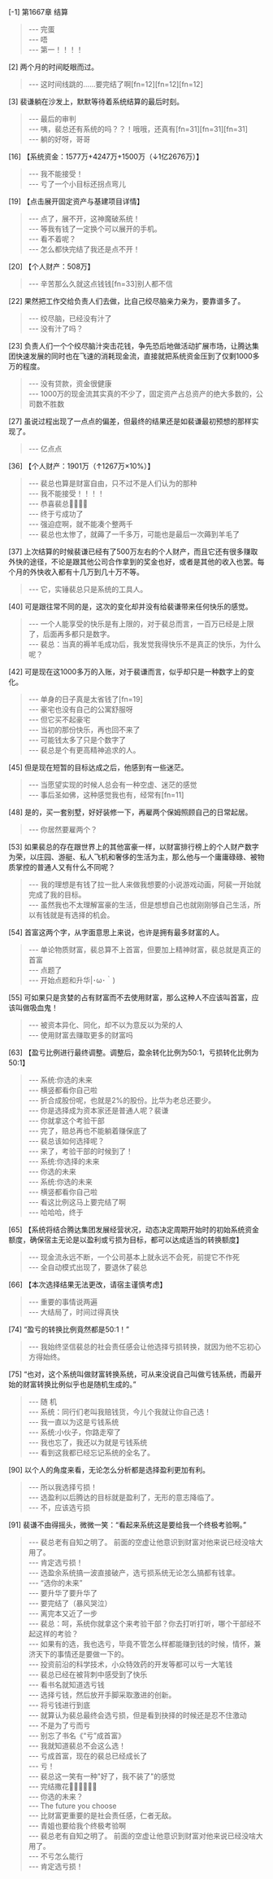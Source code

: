 
[-1] 第1667章 结算
>--- 完蛋<br>
>--- 唔<br>
>--- 第一！！！！<br>

[2] 两个月的时间眨眼而过。
>--- 这时间线跳的……要完结了啊[fn=12][fn=12][fn=12]<br>

[3] 裴谦躺在沙发上，默默等待着系统结算的最后时刻。
>--- 最后的审判<br>
>--- 咦，裴总还有系统的吗？？！哦哦，还真有[fn=31][fn=31][fn=31]<br>
>--- 躺的好呀，哥哥<br>

[16] 【系统资金：1577万+4247万+1500万（↓1亿2676万）】
>--- 我不能接受！<br>
>--- 亏了一个小目标还拐点弯儿<br>

[19] 【点击展开固定资产与基建项目详情】
>--- 点了，展不开，这神魔破系统！<br>
>--- 等我有钱了一定换个可以展开的手机。<br>
>--- 看不着呢？<br>
>--- 怎么都快完结了我还是点不开！<br>

[20] 【个人财产：508万】
>--- 辛苦那么久就这点钱钱[fn=33]别人都不信<br>

[22] 果然把工作交给负责人们去做，比自己绞尽脑亲力亲为，要靠谱多了。
>--- 绞尽脑，已经没有汁了<br>
>--- 没有汁了吗？<br>

[23] 负责人们一个个绞尽脑汁突击花钱，争先恐后地做活动扩展市场，让腾达集团快速发展的同时也在飞速的消耗现金流，直接就把系统资金压到了仅剩1000多万的程度。
>--- 没有贷款，资金很健康<br>
>--- 1000万的现金流其实真的不少了，固定资产占总资产的绝大多数的，公司数不胜数<br>

[27] 虽说过程出现了一点点的偏差，但最终的结果还是如裴谦最初预想的那样实现了。
>--- 亿点点<br>

[36] 【个人财产：1901万（↑1267万×10%）】
>--- 裴总也算是财富自由，只不过不是人们认为的那种<br>
>--- 我不能接受！！！！<br>
>--- 恭喜裴总🎊🎈🎉🍾️<br>
>--- 终于亏成功了<br>
>--- 强迫症啊，就不能凑个整两千<br>
>--- 裴总也太惨了，就薅了一千多万，可能也是最后一次薅到羊毛了<br>

[37] 上次结算的时候裴谦已经有了500万左右的个人财产，而且它还有很多赚取外快的途径，不论是跟其他公司合作拿到的奖金也好，或者是其他的收入也罢。每个月的外快收入都有十几万到几十万不等。
>--- 它，实锤裴总只是系统的工具人。<br>

[40] 可是跟往常不同的是，这次的变化却并没有给裴谦带来任何快乐的感觉。
>--- 一个人能享受的快乐是有上限的，对于裴总而言，一百万已经是上限了，后面再多都只是数字。<br>
>--- 裴总：当真的褥羊毛成功后，我发觉我得快乐不是真正的快乐，为什么呢？<br>

[42] 可是现在这1000多万的入账，对于裴谦而言，似乎却只是一种数字上的变化。
>--- 单身的日子真是太省钱了[fn=19]<br>
>--- 豪宅也没有自己的公寓舒服呀<br>
>--- 但它买不起豪宅<br>
>--- 当初的那份快乐，再也回不来了<br>
>--- 可能钱太多了只是个数字了<br>
>--- 裴总是个有更高精神追求的人。<br>

[45] 但是现在短暂的目标达成之后，他感到有一些迷茫。
>--- 当愿望实现的时候人总会有一种空虚、迷茫的感觉<br>
>--- 事后圣如佛，这种感觉我也有，经常有[fn=11]<br>

[48] 是的，买一套别墅，好好装修一下，再雇两个保姆照顾自己的日常起居。
>--- 你居然要雇两个？<br>

[53] 如果裴总的存在跟世界上的其他富豪一样，以财富排行榜上的个人财产数字为荣，以庄园、游艇、私人飞机和奢侈的生活为主，那么他与一个庸庸碌碌、被物质掌控的普通人又有什么不同呢？
>--- 我的理想是有钱了拉一批人来做我想要的小说游戏动画，阿裴一开始就完成了我的目标。<br>
>--- 虽然我也不太理解富豪的生活，但是想想自己也就刚刚够自己生活，所以有钱就是有选择的机会。<br>

[54] 首富这两个字，从字面意思上来说，也许是拥有最多财富的人。
>--- 单论物质财富，裴总算不上首富，但要加上精神财富，裴总就是真正的首富<br>
>--- 点题了<br>
>--- 开始点题和升华|･ω･｀)<br>

[55] 可如果只是贪婪的占有财富而不去使用财富，那么这种人不应该叫首富，应该叫做吸血鬼！
>--- 被资本异化、同化，却不以为意反以为荣的人<br>
>--- 使用财富去赚取更多的财富吗<br>

[63] 【盈亏比例进行最终调整。调整后，盈余转化比例为50:1，亏损转化比例为50:1】
>--- 系统:你选的未来<br>
>--- 横竖都看你自己啦<br>
>--- 折合成股份呢，也就是2%的股份。比华为老总还要少。<br>
>--- 你是选择成为资本家还是普通人呢？裴谦<br>
>--- 你就拿这个考验干部<br>
>--- 完了，赔总再也不能躺着赚保底了<br>
>--- 裴总该如何选择呢？<br>
>--- 来了，考验干部的时候到了！<br>
>--- 系统:你选择的未来<br>
>--- 你选的未来<br>
>--- 系统:你选的未来<br>
>--- 横竖都看你自己啦<br>
>--- 看这比例这马上要完结了啊<br>
>--- 哈哈哈，终于<br>

[65] 【系统将结合腾达集团发展经营状况，动态决定周期开始时的初始系统资金额度，确保宿主无论是以盈利或亏损为目标，都可以达成适当的转换额度】
>--- 现金流永远不断，一个公司基本上就永远不会死，前提它不作死<br>
>--- 全自动模式出现了，要退休了裴总<br>

[66] 【本次选择结果无法更改，请宿主谨慎考虑】
>--- 重要的事情说两遍<br>
>--- 大结局了，时间过得真快<br>

[74] “盈亏的转换比例竟然都是50:1！”
>--- 我始终坚信裴总的社会责任感会让他选择亏损转换，就因为他不忘初心方得始终。<br>

[75] “也对，这个系统叫做财富转换系统，可从来没说自己叫做亏钱系统，而最开始的财富转换比例似乎也是随机生成的。”
>--- 随 机<br>
>--- 系统：同行们老叫我赔钱货，今儿个我就让你自己选！<br>
>--- 我一直以为这是亏钱系统<br>
>--- 系统:小伙子，你路走窄了<br>
>--- 我也忘了，我还以为就是亏钱系统<br>
>--- 看到这我都已经忘记系统的全名了。<br>

[90] 以个人的角度来看，无论怎么分析都是选择盈利更加有利。
>--- 所以我选择亏损！<br>
>--- 选盈利以后腾达的目标就是盈利了，无形的意志降临了。<br>
>--- 不，应该选亏损<br>

[91] 裴谦不由得摇头，微微一笑：“看起来系统这是要给我一个终极考验啊。”
>--- 裴总老有自知之明了。
前面的空虚让他意识到财富对他来说已经没啥大用了。<br>
>--- 肯定选亏损！<br>
>--- 选盈余系统搞一波直接破产，选亏损系统无论怎么搞都有钱拿。<br>
>--- “选你的未来”<br>
>--- 要升华了要升华了<br>
>--- 要完结了（暴风哭泣）<br>
>--- 离完本又近了一步<br>
>--- 裴总：呵，系统你就拿这个来考验干部？你去打听打听，哪个干部经不起这样的考验？<br>
>--- 如果有的选，我也选亏，毕竟不管怎么样都能赚到钱的时候，情怀，兼济天下的事情还是要做一下的。<br>
>--- 投资前沿的科学技术，小众特效药的开发等都可以亏一大笔钱<br>
>--- 裴总已经在被背刺中感受到了快乐<br>
>--- 看书名就知道选亏钱<br>
>--- 选择亏钱，然后放开手脚采取激进的创新。<br>
>--- 将亏钱进行到底<br>
>--- 就算认为裴总最终会选亏损，但是看到抉择的时候还是忍不住激动<br>
>--- 不是为了亏而亏<br>
>--- 别忘了书名《“亏”成首富》<br>
>--- 我就知道裴总不会这么选！<br>
>--- 亏成首富，现在的裴总已经成长了<br>
>--- 亏！<br>
>--- 裴总这一笑有一种"好了，我不装了"的感觉<br>
>--- 完结撒花🎉🎉🎉🎉🎉🎉<br>
>--- 你选的未来？<br>
>--- The future you choose<br>
>--- 比财富更重要的是社会责任感，仁者无敌。<br>
>--- 青姐也要给我个终极考验啊<br>
>--- 裴总老有自知之明了。
前面的空虚让他意识到财富对他来说已经没啥大用了。<br>
>--- 不亏怎么能行<br>
>--- 肯定选亏损！<br>
